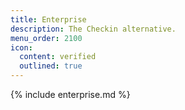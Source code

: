 ```yaml
---
title: Enterprise
description: The Checkin alternative.
menu_order: 2100
icon:
  content: verified
  outlined: true
---
```


{% include enterprise.md %}
